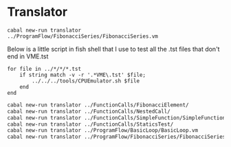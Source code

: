 # Translator

`cabal new-run translator ../ProgramFlow/FibonacciSeries/FibonacciSeries.vm`

Below is a little script in fish shell that I use to test all the .tst files that don't end in VME.tst
```fish
for file in ../*/*/*.tst
    if string match -v -r '.*VME\.tst' $file;
        ../../../tools/CPUEmulator.sh $file
    end
end
```

```bash
cabal new-run translator ../FunctionCalls/FibonacciElement/
cabal new-run translator ../FunctionCalls/NestedCall/
cabal new-run translator ../FunctionCalls/SimpleFunction/SimpleFunction.vm
cabal new-run translator ../FunctionCalls/StaticsTest/
cabal new-run translator ../ProgramFlow/BasicLoop/BasicLoop.vm
cabal new-run translator ../ProgramFlow/FibonacciSeries/FibonacciSeries.vm
```
